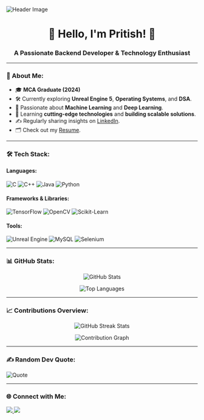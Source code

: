 ![Header Image](https://via.placeholder.com/1200x300.png?text=Welcome+to+Pritish's+GitHub+Profile)

<h1 align="center">👋 Hello, I'm Pritish! 👋</h1>

<h3 align="center">A Passionate Backend Developer & Technology Enthusiast</h3>

---

### 🚀 About Me:
- 🎓 **MCA Graduate (2024)**  
- 🛠️ Currently exploring **Unreal Engine 5**, **Operating Systems**, and **DSA**.  
- 🤖 Passionate about **Machine Learning** and **Deep Learning**.  
- 🌱 Learning **cutting-edge technologies** and **building scalable solutions**.  
- ✍️ Regularly sharing insights on [LinkedIn](https://www.linkedin.com/in/pritishray/).  
- 🗂️ Check out my [Resume](https://drive.google.com/file/d/17S8o0AaVE0VpdMspZgKKI0_wmKe3FtYh/view?usp=drive_link).  

---

### 🛠️ Tech Stack:
#### Languages:
![C](https://img.shields.io/badge/-C-00599C?style=flat-square&logo=c&logoColor=white)
![C++](https://img.shields.io/badge/-C++-00599C?style=flat-square&logo=c%2B%2B&logoColor=white)
![Java](https://img.shields.io/badge/-Java-007396?style=flat-square&logo=java&logoColor=white)
![Python](https://img.shields.io/badge/-Python-3776AB?style=flat-square&logo=python&logoColor=white)

#### Frameworks & Libraries:
![TensorFlow](https://img.shields.io/badge/-TensorFlow-FF6F00?style=flat-square&logo=tensorflow&logoColor=white)
![OpenCV](https://img.shields.io/badge/-OpenCV-5C3EE8?style=flat-square&logo=opencv&logoColor=white)
![Scikit-Learn](https://img.shields.io/badge/-ScikitLearn-F7931E?style=flat-square&logo=scikit-learn&logoColor=white)

#### Tools:
![Unreal Engine](https://img.shields.io/badge/-Unreal%20Engine-313131?style=flat-square&logo=unreal-engine&logoColor=white)
![MySQL](https://img.shields.io/badge/-MySQL-4479A1?style=flat-square&logo=mysql&logoColor=white)
![Selenium](https://img.shields.io/badge/-Selenium-43B02A?style=flat-square&logo=selenium&logoColor=white)

---

### 📊 GitHub Stats:
<p align="center">
  <img src="https://github-readme-stats.vercel.app/api?username=pritishdoc&show_icons=true&theme=dark&count_private=true" alt="GitHub Stats" />
</p>
<p align="center">
  <img src="https://github-readme-stats.vercel.app/api/top-langs/?username=pritishdoc&layout=compact&theme=dark" alt="Top Languages" />
</p>

---

### 📈 Contributions Overview:
<p align="center">
  <img src="https://github-readme-streak-stats.herokuapp.com/?user=pritishdoc&theme=dark" alt="GitHub Streak Stats" />
</p>
<p align="center">
  <img src="https://activity-graph.herokuapp.com/graph?username=pritishdoc&theme=github-dark&hide_border=true" alt="Contribution Graph" />
</p>

---

### ✍️ Random Dev Quote:
![Quote](https://quotes-github-readme.vercel.app/api?type=horizontal&theme=dark)

---

### 🌐 Connect with Me:
<p align="left">
  <a href="https://www.linkedin.com/in/pritishray/" target="_blank">
    <img src="https://img.shields.io/badge/-LinkedIn-0077B5?style=flat-square&logo=linkedin&logoColor=white" />
  </a>
  <a href="https://www.instagram.com/__pritish___/" target="_blank">
    <img src="https://img.shields.io/badge/-Instagram-E4405F?style=flat-square&logo=instagram&logoColor=white" />
  </a>
</p>

